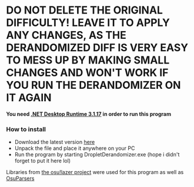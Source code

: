 # DO NOT DELETE THE ORIGINAL DIFFICULTY! LEAVE IT TO APPLY ANY CHANGES, AS THE DERANDOMIZED DIFF IS VERY EASY TO MESS UP BY MAKING SMALL CHANGES AND WON'T WORK IF YOU RUN THE DERANDOMIZER ON IT AGAIN

**You need [.NET Desktop Runtime 3.1.17](https://dotnet.microsoft.com/download/dotnet-core/3.1) in order to run this program**

### How to install
- Download the latest version [here](https://github.com/Phob144/DropletDerandomizer/releases)
- Unpack the file and place it anywhere on your PC
- Run the program by starting DropletDerandomizer.exe (hope i didn't forget to put it here lol)

Libraries from [the osu!lazer project](https://github.com/ppy/osu) were used for this program as well as [OsuParsers](https://github.com/mrflashstudio/OsuParsers/)
